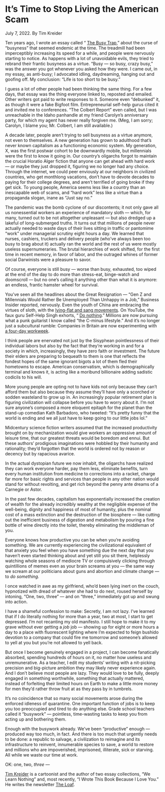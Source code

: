 # It’s Time to Stop Living the American Scam
  July 7, 2022.   By Tim Kreider

Ten years ago, I wrote an essay called “ [The Busy Trap](https://archive.nytimes.com/opinionator.blogs.nytimes.com/2012/06/30/the-busy-trap/),” about the curse of “busyness” that seemed endemic at the time. The treadmill had been imperceptibly increasing its speed for a while, and people were nervously starting to notice. As happens with a lot of unavoidable evils, they tried to rebrand their frantic busyness as a virtue. “Busy — so busy, crazy busy,” was the answer you got whenever you asked how they were. I came out, in my essay, as anti-busy; I advocated idling, daydreaming, hanging out and goofing off. My conclusion: “Life is too short to be busy.”

I guess a lot of other people had been thinking the same thing. For a few days, that essay was the thing everyone linked to, reposted and emailed. Other writers got paid to write responses to it. Someone even “debunked” it, as though it were a fake Bigfoot film. Entrepreneurial self-help gurus cited it and invited me to conferences. “The Colbert Report” even called, but I was unreachable in the Idaho panhandle at my friend Carolyn’s anniversary party, for which my agent has never really forgiven me. (Meg, I am sorry; Carolyn, I blame you; Mr. Colbert, I am still available.)

A decade later, people aren’t trying to sell busyness as a virtue anymore, not even to themselves. A new generation has grown to adulthood that’s never known capitalism as a functioning economic system. My generation, X, was the first postwar cohort to be downwardly mobile, but millennials were the first to know it going in. Our country’s oligarchs forgot to maintain the crucial Horatio Alger fiction that anyone can get ahead with hard work — or maybe they just dropped it, figuring we no longer had any choice. Through the internet, we could peer enviously at our neighbors in civilized countries, who get monthlong vacations, don’t have to devote decades to paying for their college degrees, and aren’t terrified of going broke if they get sick. To young people, America seems less like a country than an inescapable web of scams, and “hard work” less like a virtue than a propaganda slogan, inane as “Just say no.”

The pandemic was the bomb cyclone of our discontents; it not only gave all us nonessential workers an experience of mandatory sloth — which, for many, turned out to be not altogether unpleasant — but also dredged up a lakeful of long-submerged truths. It turns out that millions of people never actually needed to waste days of their lives sitting in traffic or pantomime “work” under managerial scrutiny eight hours a day. We learned that nurses, cashiers, truckers and delivery people (who’ve always been too busy to brag about it) actually ran the world and the rest of us were mostly useless supernumeraries. The brutal hierarchies of work shifted, for the first time in recent memory, in favor of labor, and the outraged whines of former social Darwinists were a pleasure to savor.

Of course, everyone is still busy — worse than busy, exhausted, too wiped at the end of the day to do more than stress-eat, binge-watch and doomscroll — but no one’s calling it anything other than what it is anymore: an endless, frantic hamster wheel for survival.

You’ve seen all the headlines about the Great Resignation — “Gen Z and Millennials Would Rather Be Unemployed Than Unhappy in a Job,” Business Insider reported, nervously. Even the youth of China are embracing the virtues of sloth, with the [lying-flat and sang movements](https://www.nytimes.com/2021/08/22/opinion/lying-flat-work-rest.html). On YouTube, the faux guru Self-Help Singh exhorts, “ [Do nothing](https://www.youtube.com/watch?v=3rerBnAKPn0).” Millions are now pursuing what a punk guitarist I know called “the C-minus lifestyle.” And it’s no longer just a subcultural rumble: Companies in Britain are now experimenting with [a four-day workweek](https://www.nytimes.com/2022/06/06/business/uk-four-day-work-week.html).

I think people are enervated not just by the Sisyphean pointlessness of their individual labors but also by the fact that they’re working in and for a society in which, increasingly, they have zero faith or investment. The future their elders are preparing to bequeath to them is one that reflects the fondest hopes of the same ignorant bigots a lot of them fled their hometowns to escape. American conservatism, which is demographically terminal and knows it, is acting like a moribund billionaire adding sadistic codicils to his will.

More young people are opting not to have kids not only because they can’t afford them but also because they assume they’ll have only a scorched or sodden wasteland to grow up in. An increasingly popular retirement plan is figuring civilization will collapse before you have to worry about it. I’m not sure anyone’s composed a more eloquent epitaph for the planet than the stand-up comedian Kath Barbadoro, who tweeted: “It’s pretty funny that the world is ending and we all just have to keep going to our little jobs lol.”

Midcentury science fiction writers assumed that the increased productivity brought on by mechanization would give workers an oppressive amount of leisure time, that our greatest threats would be boredom and ennui. But these authors’ prodigious imaginations were hobbled by their humanity and rationality; they’d forgotten that the world is ordered not by reason or decency but by rapacious avarice.

In the actual dystopian future we now inhabit, the oligarchs have realized they can work everyone harder, pay them less, eliminate benefits, turn every human institution from medicine to corrections into a racket, charge far more for basic rights and services than people in any other nation would stand for without revolting, and get rich beyond the penny ante dreams of a Carnegie or Astor.

In the past few decades, capitalism has exponentially increased the creation of wealth for the already incredibly wealthy at the negligible expense of the well-being, dignity and happiness of most of humanity, plus the nominal cost of a mass extinction and the destruction of the biosphere — like cutting out the inefficient business of digestion and metabolism by pouring a fine bottle of wine directly into the toilet, thereby eliminating the middleman of you.

Everyone knows how productive you can be when you’re avoiding something. We are currently experiencing the civilizational equivalent of that anxiety you feel when you have something due the next day that you haven’t even started thinking about and yet still you sit there, helplessly watching whole seasons of mediocre TV or compulsively clicking through quintillions of memes even as your brain screams at you — the same way we scream at our politicians about guns and abortion and climate change — to *do* *something.*

I once watched in awe as my girlfriend, who’d been lying inert on the couch, hypnotized with dread of whatever she had to do next, roused herself by intoning, “One, two, three” — and on “three,” immediately got up and swung into action.

I have a shameful confession to make: Secretly, I am not lazy. I’ve learned that if I do literally nothing for more than a year, two at most, I start to get depressed. I’m not recanting my old manifesto. I still hope to make it to my grave without ever getting a *job* job — showing up for eight or more hours a day to a place with fluorescent lighting where I’m expected to feign bushido devotion to a company that could fire me tomorrow and someone’s allowed to yell at you but you’re not allowed to yell back.

But once I become genuinely engaged in a project, I can become fanatically absorbed, spending hundreds of hours on it, no matter how useless and unremunerative. As a teacher, I edit my students’ writing with a nit-picking precision and big-picture ambition they may likely never experience again. And I don’t believe most people are lazy. They would love to be fully, deeply engaged in something worthwhile, something that actually mattered, instead of forfeiting their limited hours on Earth to make a little more money for men they’d rather throw fruit at as they pass by in tumbrels.

It’s no coincidence that so many social movements arose during the enforced idleness of quarantine. One important function of jobs is to keep you too preoccupied and tired to do anything else. Grade school teachers called it “busywork” — pointless, time-wasting tasks to keep you from acting up and bothering them.

Enough with the busywork already. We’ve been “productive” enough — produced way too much, in fact. And there is too much that urgently needs to be done: a republic to salvage, a civilization to reimagine and its infrastructure to reinvent, innumerable species to save, a world to restore and millions who are impoverished, imprisoned, illiterate, sick or starving. All while we waste our time at work.

OK: one, two, *three —*

[Tim Kreider](http://www.timkreider.com/) is a cartoonist and the author of two essay collections, “We Learn Nothing” and, most recently, “I Wrote This Book Because I Love You.” He writes the newsletter [The Loaf](http://timkreider.substack.com).
